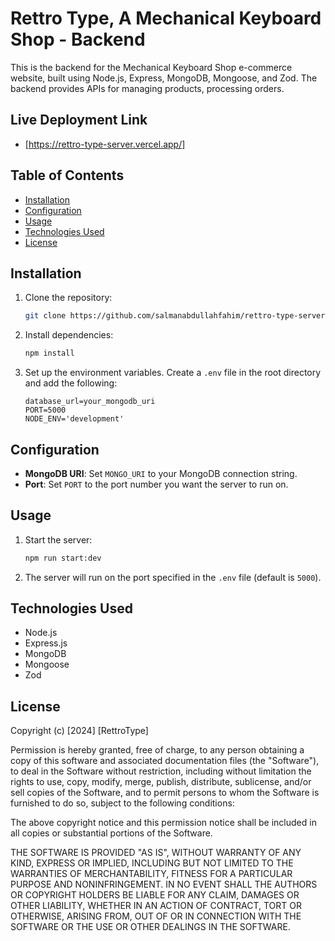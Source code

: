 # Rettro Type, A Mechanical Keyboard Shop - Backend

This is the backend for the Mechanical Keyboard Shop e-commerce website, built using Node.js, Express, MongoDB, Mongoose, and Zod. The backend provides APIs for managing products, processing orders.

## Live Deployment Link

- [https://rettro-type-server.vercel.app/]

## Table of Contents

- [Installation](#installation)
- [Configuration](#configuration)
- [Usage](#usage)
- [Technologies Used](#technologies-used)
- [License](#license)

## Installation

1. Clone the repository:

   ```bash
   git clone https://github.com/salmanabdullahfahim/rettro-type-server.git
   ```

2. Install dependencies:

   ```bash
   npm install
   ```

3. Set up the environment variables. Create a `.env` file in the root directory and add the following:
   ```env
   database_url=your_mongodb_uri
   PORT=5000
   NODE_ENV='development'
   ```

## Configuration

- **MongoDB URI**: Set `MONGO_URI` to your MongoDB connection string.
- **Port**: Set `PORT` to the port number you want the server to run on.

## Usage

1. Start the server:

   ```bash
   npm run start:dev
   ```

2. The server will run on the port specified in the `.env` file (default is `5000`).

## Technologies Used

- Node.js
- Express.js
- MongoDB
- Mongoose
- Zod

## License

Copyright (c) [2024] [RettroType]

Permission is hereby granted, free of charge, to any person obtaining a copy
of this software and associated documentation files (the "Software"), to deal
in the Software without restriction, including without limitation the rights
to use, copy, modify, merge, publish, distribute, sublicense, and/or sell
copies of the Software, and to permit persons to whom the Software is
furnished to do so, subject to the following conditions:

The above copyright notice and this permission notice shall be included in all
copies or substantial portions of the Software.

THE SOFTWARE IS PROVIDED "AS IS", WITHOUT WARRANTY OF ANY KIND, EXPRESS OR
IMPLIED, INCLUDING BUT NOT LIMITED TO THE WARRANTIES OF MERCHANTABILITY,
FITNESS FOR A PARTICULAR PURPOSE AND NONINFRINGEMENT. IN NO EVENT SHALL THE
AUTHORS OR COPYRIGHT HOLDERS BE LIABLE FOR ANY CLAIM, DAMAGES OR OTHER
LIABILITY, WHETHER IN AN ACTION OF CONTRACT, TORT OR OTHERWISE, ARISING FROM,
OUT OF OR IN CONNECTION WITH THE SOFTWARE OR THE USE OR OTHER DEALINGS IN THE
SOFTWARE.
